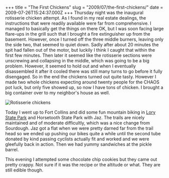 +++
title = "The First Chickens"
slug = "2009/07/the-first-chickens/"
date = 2009-07-26T15:24:37.000Z
+++
Thursday night was the inaugural rotisserie chicken attempt. As I found in my real estate dealings, the instructions that were readily available were far from comprehensive. I managed to basically get the things on there OK, but I was soon facing large flare-ups in the grill such that I brought a fire extinguisher up from the basement. However, once I turned off the three middle burners, leaving only the side two, that seemed to quiet down. Sadly after about 20 minutes the spit had fallen out of the motor, but luckily I think I caught that within the first few minutes. Then later it seemed like the rotisserie sections were unscrewing and collapsing in the middle, which was going to be a big problem. However, it seemed to hold out and when I eventually disassembled it after it cooled there was still many turns to go before it fully disengaged. So in the end the chickens turned out quite tasty. However I made two whole chickens expecting around twenty people for the CHAOS pot luck, but only five showed up, so now I have tons of chicken. I brought a big container over to my neighbor's house as well.

![Rotisserie chickens](/photos/summer_2009/090_rotisserie.jpg)

Today I went up to Fort Collins and did some fun mountain biking in [Lory State Park](http://parks.state.co.us/Parks/Lory/Trails/) and Horsetooth State Park with Jaz. The trails are nicely maintained and of moderate difficultly, which was a nice change from Sourdough. Jaz got a flat when we were pretty darned far from the trail head so we ended up pushing our bikes quite a while until the second tube donated by kind passing cyclists actually fit and worked and we were gleefully back in action. Then we had yummy sandwiches at the pickle barrel.

This evening I attempted some chocolate chip cookies but they came out pretty crappy. Not sure if it was the recipe or the altitude or what. They are still edible though.